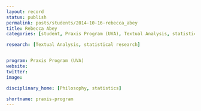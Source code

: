 ```yaml
---
layout: record
status: publish
permalink: posts/students/2014-10-16-rebecca_abey
title: Rebecca Abey
categories: [student, Praxis Program (UVA), Textual Analysis, statistical research]

research: [Textual Analysis, statistical research]


program: Praxis Program (UVA)
website: 
twitter:  
image: 

disciplinary_home: [Philosophy, statistics]

shortname: praxis-program
---
```


